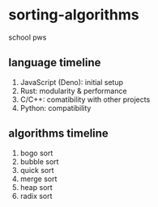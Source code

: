 # sorting-algorithms
school pws

## language timeline
1. JavaScript (Deno): initial setup
2. Rust: modularity & performance
3. C/C++: comatibility with other projects
4. Python: compatibility


## algorithms timeline
1. bogo sort
2. bubble sort
3. quick sort
4. merge sort
5. heap sort
6. radix sort

